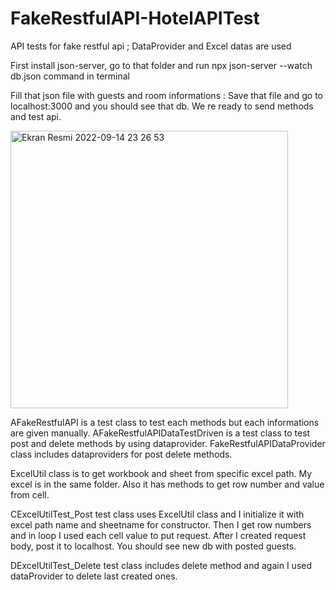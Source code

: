 # FakeRestfulAPI-HotelAPITest
API tests for fake restful api ; DataProvider and Excel datas are used

First install json-server, go to that folder and 
run npx json-server --watch db.json command in terminal

Fill that json file with guests and room informations :
Save that file and go to localhost:3000 and you should see that db.
We re ready to send methods and test api.

<img width="444" alt="Ekran Resmi 2022-09-14 23 26 53" src="https://user-images.githubusercontent.com/62858275/190255602-9cc8b678-59b3-4cbd-8917-a47bba0bf70c.png">

AFakeRestfulAPI is a test class to test each methods but each informations are given manually.
AFakeRestfulAPIDataTestDriven is a test class to test post and delete methods by using dataprovider. 
FakeRestfulAPIDataProvider class includes dataproviders for post delete methods.

ExcelUtil class is to get workbook and sheet from specific excel path. My excel is in the same folder.
Also it has methods to get row number and value from cell. 

CExcelUtilTest_Post test class uses ExcelUtil class and I initialize it with excel path name and sheetname for constructor. 
Then I get row numbers and in loop I used each cell value to put request. After I created request body, post it to localhost.
You should see new db with posted guests. 

DExcelUtilTest_Delete test class includes delete method and again I used dataProvider to delete last created ones.

